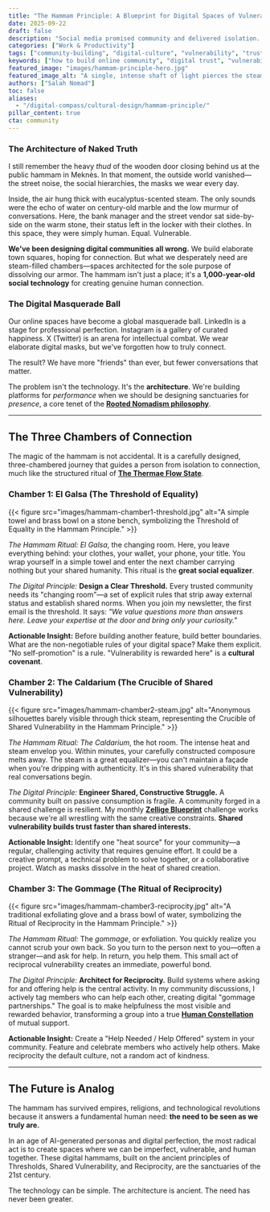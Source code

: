 ```yaml
---
title: "The Hammam Principle: A Blueprint for Digital Spaces of Vulnerability and Trust"
date: 2025-09-22
draft: false
description: "Social media promised community and delivered isolation. The secret to real connection isn't a new app. It's a 1,000-year-old social technology hidden in Moroccan bathhouses."
categories: ["Work & Productivity"]
tags: ["community-building", "digital-culture", "vulnerability", "trust", "rooted-nomadism", "social-architecture"]
keywords: ["how to build online community", "digital trust", "vulnerability in leadership", "designing for connection", "Salah Nomad Hammam Principle", "social architecture"]
featured_image: "images/hammam-principle-hero.jpg"
featured_image_alt: "A single, intense shaft of light pierces the steam in a traditional, ornate Moroccan hammam, illuminating the texture of ancient tiles and creating a sanctuary-like atmosphere."
authors: ["Salah Nomad"]
toc: false
aliases:
  - "/digital-compass/cultural-design/hammam-principle/"
pillar_content: true
cta: community
---
```


### The Architecture of Naked Truth

I still remember the heavy *thud* of the wooden door closing behind us at the public hammam in Meknès. In that moment, the outside world vanished—the street noise, the social hierarchies, the masks we wear every day.

Inside, the air hung thick with eucalyptus-scented steam. The only sounds were the echo of water on century-old marble and the low murmur of conversations. Here, the bank manager and the street vendor sat side-by-side on the warm stone, their status left in the locker with their clothes. In this space, they were simply human. Equal. Vulnerable.

**We've been designing digital communities all wrong.** We build elaborate town squares, hoping for connection. But what we desperately need are steam-filled chambers—spaces architected for the sole purpose of dissolving our armor. The hammam isn't just a place; it's a **1,000-year-old social technology** for creating genuine human connection.

### The Digital Masquerade Ball

Our online spaces have become a global masquerade ball. LinkedIn is a stage for professional perfection. Instagram is a gallery of curated happiness. X (Twitter) is an arena for intellectual combat. We wear elaborate digital masks, but we've forgotten how to truly connect.

The result? We have more "friends" than ever, but fewer conversations that matter.

The problem isn't the technology. It's the **architecture**. We're building platforms for *performance* when we should be designing sanctuaries for *presence*, a core tenet of the **[Rooted Nomadism philosophy](/stories-wisdom/rooted-nomadism-philosophy/)**.

---

## The Three Chambers of Connection

The magic of the hammam is not accidental. It is a carefully designed, three-chambered journey that guides a person from isolation to connection, much like the structured ritual of **[The Thermae Flow State](/work-productivity/thermae-flow-state-deep-work/)**.

### Chamber 1: El Galsa (The Threshold of Equality)

{{< figure src="images/hammam-chamber1-threshold.jpg" alt="A simple towel and brass bowl on a stone bench, symbolizing the Threshold of Equality in the Hammam Principle." >}}

*The Hammam Ritual:* *El Galsa*, the changing room. Here, you leave everything behind: your clothes, your wallet, your phone, your title. You wrap yourself in a simple towel and enter the next chamber carrying nothing but your shared humanity. This ritual is the **great social equalizer**.

*The Digital Principle:* **Design a Clear Threshold.** Every trusted community needs its "changing room"—a set of explicit rules that strip away external status and establish shared norms. When you join my newsletter, the first email is the threshold. It says: *"We value questions more than answers here. Leave your expertise at the door and bring only your curiosity."*

**Actionable Insight:** Before building another feature, build better boundaries. What are the non-negotiable rules of your digital space? Make them explicit. "No self-promotion" is a rule. "Vulnerability is rewarded here" is a **cultural covenant**.

### Chamber 2: The Caldarium (The Crucible of Shared Vulnerability)

{{< figure src="images/hammam-chamber2-steam.jpg" alt="Anonymous silhouettes barely visible through thick steam, representing the Crucible of Shared Vulnerability in the Hammam Principle." >}}

*The Hammam Ritual:* *The Caldarium*, the hot room. The intense heat and steam envelop you. Within minutes, your carefully constructed composure melts away. The steam is a great equalizer—you can't maintain a façade when you're dripping with authenticity. It's in this shared vulnerability that real conversations begin.

*The Digital Principle:* **Engineer Shared, Constructive Struggle.** A community built on passive consumption is fragile. A community forged in a shared challenge is resilient. My monthly **[Zellige Blueprint](/work-productivity/zellige-blueprint/)** challenge works because we're all wrestling with the same creative constraints. **Shared vulnerability builds trust faster than shared interests.**

**Actionable Insight:** Identify one "heat source" for your community—a regular, challenging activity that requires genuine effort. It could be a creative prompt, a technical problem to solve together, or a collaborative project. Watch as masks dissolve in the heat of shared creation.

### Chamber 3: The Gommage (The Ritual of Reciprocity)

{{< figure src="images/hammam-chamber3-reciprocity.jpg" alt="A traditional exfoliating glove and a brass bowl of water, symbolizing the Ritual of Reciprocity in the Hammam Principle." >}}

*The Hammam Ritual:* The *gommage*, or exfoliation. You quickly realize you cannot scrub your own back. So you turn to the person next to you—often a stranger—and ask for help. In return, you help them. This small act of reciprocal vulnerability creates an immediate, powerful bond.

*The Digital Principle:* **Architect for Reciprocity.** Build systems where asking for and offering help is the central activity. In my community discussions, I actively tag members who can help each other, creating digital "gommage partnerships." The goal is to make helpfulness the most visible and rewarded behavior, transforming a group into a true [**Human Constellation**](/stories-wisdom/human-constellation/) of mutual support.

**Actionable Insight:** Create a "Help Needed / Help Offered" system in your community. Feature and celebrate members who actively help others. Make reciprocity the default culture, not a random act of kindness.

---
## The Future is Analog

The hammam has survived empires, religions, and technological revolutions because it answers a fundamental human need: **the need to be seen as we truly are.**

In an age of AI-generated personas and digital perfection, the most radical act is to create spaces where we can be imperfect, vulnerable, and human together. These digital hammams, built on the ancient principles of Thresholds, Shared Vulnerability, and Reciprocity, are the sanctuaries of the 21st century.

The technology can be simple. The architecture is ancient. The need has never been greater.